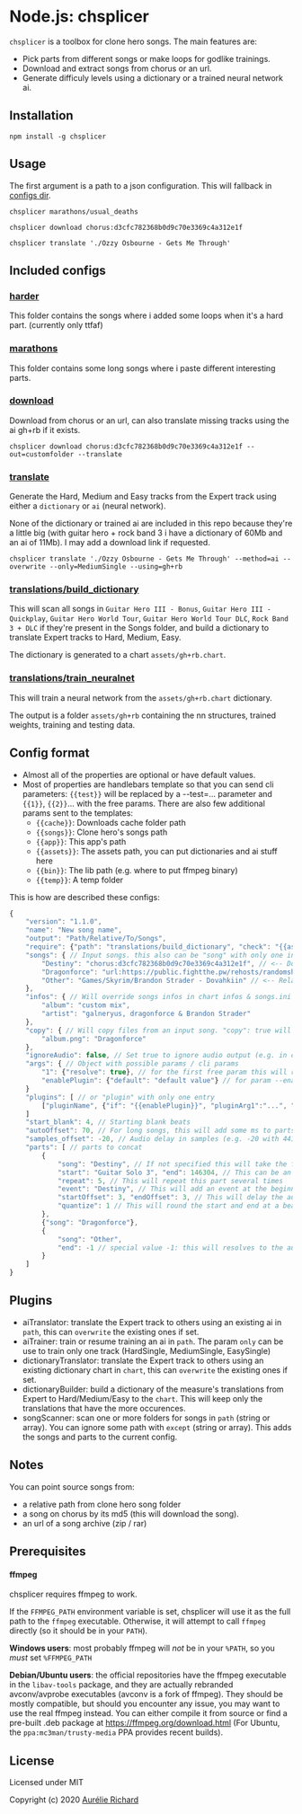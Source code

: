 Node.js: chsplicer
=================

`chsplicer` is a toolbox for clone hero songs. The main features are:

- Pick parts from different songs or make loops for godlike trainings.
- Download and extract songs from chorus or an url.
- Generate difficuly levels using a dictionary or a trained neural network ai.

Installation
------------

    npm install -g chsplicer

Usage
-----

The first argument is a path to a json configuration. This will fallback in [configs dir](https://github.com/bumpmann/chsplicer/tree/master/configs).

    chsplicer marathons/usual_deaths

    chsplicer download chorus:d3cfc782368b0d9c70e3369c4a312e1f

    chsplicer translate './Ozzy Osbourne - Gets Me Through'


Included configs
----------------

### [harder](https://github.com/bumpmann/chsplicer/tree/master/configs/harder)

This folder contains the songs where i added some loops when it's a hard part. (currently only ttfaf)

### [marathons](https://github.com/bumpmann/chsplicer/tree/master/configs/marathons)

This folder contains some long songs where i paste different interesting parts.

### [download](https://github.com/bumpmann/chsplicer/blob/master/configs/download.json)

Download from chorus or an url, can also translate missing tracks using the ai gh+rb if it exists.

    chsplicer download chorus:d3cfc782368b0d9c70e3369c4a312e1f --out=customfolder --translate

### [translate](https://github.com/bumpmann/chsplicer/blob/master/configs/translate.json)

Generate the Hard, Medium and Easy tracks from the Expert track using either a `dictionary` or `ai` (neural network).

None of the dictionary or trained ai are included in this repo because they're a little big (with guitar hero + rock band 3 i have a dictionary of 60Mb and an ai of 11Mb). I may add a download link if requested.

    chsplicer translate './Ozzy Osbourne - Gets Me Through' --method=ai --overwrite --only=MediumSingle --using=gh+rb

### [translations/build_dictionary](https://github.com/bumpmann/chsplicer/blob/master/configs/translations/build_dictionary.json)

This will scan all songs in `Guitar Hero III - Bonus`, `Guitar Hero III - Quickplay`, `Guitar Hero World Tour`, `Guitar Hero World Tour DLC`, `Rock Band 3 + DLC` if they're present in the Songs folder, and build a dictionary to translate Expert tracks to Hard, Medium, Easy.

The dictionary is generated to a chart `assets/gh+rb.chart`.

### [translations/train_neuralnet](https://github.com/bumpmann/chsplicer/blob/master/configs/translations/train_neuralnet.json)

This will train a neural network from the `assets/gh+rb.chart` dictionary.

The output is a folder `assets/gh+rb` containing the nn structures, trained weights, training and testing data.

Config format
-------------

- Almost all of the properties are optional or have default values.
- Most of properties are handlebars template so that you can send cli parameters: `{{test}}` will be replaced by a --test=... parameter and `{{1}}`, `{{2}}`... with the free params. There are also few additional params sent to the templates:
  - `{{cache}}`: Downloads cache folder path
  - `{{songs}}`: Clone hero's songs path
  - `{{app}}`: This app's path
  - `{{assets}}`: The assets path, you can put dictionaries and ai stuff here
  - `{{bin}}`: The lib path (e.g. where to put ffmpeg binary)
  - `{{temp}}`: A temp folder


This is how are described these configs:

```javascript
{
    "version": "1.1.0",
    "name": "New song name",
    "output": "Path/Relative/To/Songs",
    "require": {"path": "translations/build_dictionary", "check": "{{assets}}/translations/gh+rb.chart"}, // This will run the required config, or skip it if the check path exists.
    "songs": { // Input songs. this also can be "song" with only one input value
        "Destiny": "chorus:d3cfc782368b0d9c70e3369c4a312e1f", // <-- Download from chorus by the song's md5
        "Dragonforce": "url:https://public.fightthe.pw/rehosts/randomshit/Way%20Too%20Much%20Fucking%20God%20Damn%20DragonForce%20Like%20Jesus%20Christ%202.0%20Special%20Edition%20For%20RhythmFag.zip", // <-- Download from an url
        "Other": "Games/Skyrim/Brandon Strader - Dovahkiin" // <-- Relative to the game songs folder
    },
    "infos": { // Will override songs infos in chart infos & songs.ini
        "album": "custom mix",
        "artist": "galneryus, dragonforce & Brandon Strader"
    },
    "copy": { // Will copy files from an input song. "copy": true will copy everything possible with priority from the first song (default behaviour), "copy": false will copy nothing
        "album.png": "Dragonforce"
    },
    "ignoreAudio": false, // Set true to ignore audio output (e.g. in case of a simple copy or download)
    "args": { // Object with possible params / cli params
        "1": {"resolve": true}, // for the first free param this will resolve to an absolute path
        "enablePlugin": {"default": "default value"} // for param --enablePlugin
    }
    "plugins": [ // or "plugin" with only one entry
        ["pluginName", {"if": "{{enablePlugin}}", "pluginArg1":"...", "pluginArg2": "..."]
    ]
    "start_blank": 4, // Starting blank beats
    "autoOffset": 70, // For long songs, this will add some ms to parts to keep sync = part duration / autoOffset (seconds)
    "samples_offset": -20, // Audio delay in samples (e.g. -20 with 44100 sampling rate = -20 / 44100 seconds)
    "parts": [ // parts to concat
        {
            "song": "Destiny", // If not specified this will take the first input song.
            "start": "Guitar Solo 3", "end": 146304, // This can be an event or a chart time reference. first and last note if not specified
            "repeat": 5, // This will repeat this part several times
            "event": "Destiny", // This will add an event at the beginning of this part.
            "startOffset": 3, "endOffset": 3, // This will delay the audio start & end in milliseconds
            "quantize": 1 // This will round the start and end at a beat (1), two beats (2), half beat (0.5) etc.
        },
        {"song": "Dragonforce"},
        {
            "song": "Other",
            "end": -1 // special value -1: this will resolves to the audio end
        }
    ]
}
```


Plugins
-------

- aiTranslator: translate the Expert track to others using an existing ai in `path`, this can `overwrite` the existing ones if set.
- aiTrainer: train or resume training an ai in `path`. The param `only` can be use to train only one track (HardSingle, MediumSingle, EasySingle)
- dictionaryTranslator: translate the Expert track to others using an existing dictionary chart in `chart`, this can `overwrite` the existing ones if set.
- dictionaryBuilder: build a dictionary of the measure's translations from Expert to Hard/Medium/Easy to the `chart`. This will keep only the translations that have the more occurences.
- songScanner: scan one or more folders for songs in `path` (string or array). You can ignore some path with `except` (string or array). This adds the songs and parts to the current config.

Notes
-----

You can point source songs from:
 - a relative path from clone hero song folder
 - a song on chorus by its md5 (this will download the song).
 - an url of a song archive (zip / rar)


Prerequisites
-------------

#### ffmpeg

chsplicer requires ffmpeg to work.

If the `FFMPEG_PATH` environment variable is set, chsplicer will use it as the full path to the `ffmpeg` executable.  Otherwise, it will attempt to call `ffmpeg` directly (so it should be in your `PATH`).

**Windows users**: most probably ffmpeg will _not_ be in your `%PATH`, so you _must_ set `%FFMPEG_PATH`

**Debian/Ubuntu users**: the official repositories have the ffmpeg executable in the `libav-tools` package, and they are actually rebranded avconv/avprobe executables (avconv is a fork of ffmpeg).  They should be mostly compatible, but should you encounter any issue, you may want to use the real ffmpeg instead. You can either compile it from source or find a pre-built .deb package at https://ffmpeg.org/download.html (For Ubuntu, the `ppa:mc3man/trusty-media` PPA provides recent builds).


License
-------

Licensed under MIT

Copyright (c) 2020 [Aurélie Richard](https://arichard.me)
